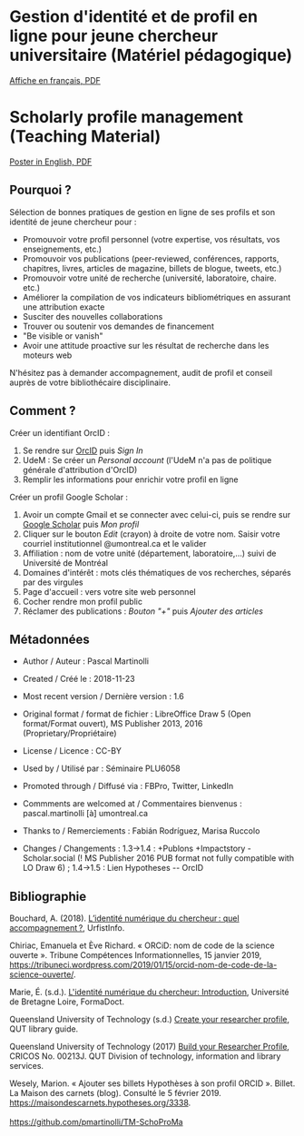 # Gestion d'identité et de profil en ligne pour jeune chercheur universitaire (Matériel pédagogique)

[Affiche en français, PDF](https://github.com/pmartinolli/TM-SchoProMa/blob/master/files/TM-SchoProMa-v1.6-fr.pdf)

# Scholarly profile management (Teaching Material)

[Poster in English, PDF](https://github.com/pmartinolli/TM-SchoProMa/blob/master/files/TM-SchoProMa-v1.5-en.pdf)




## Pourquoi ?

Sélection de bonnes pratiques de gestion en ligne de ses profils et son identité de jeune chercheur pour :

* Promouvoir votre profil personnel (votre expertise, vos résultats, vos enseignements, etc.)
* Promouvoir vos publications (peer-reviewed, conférences, rapports, chapitres, livres, articles de magazine, billets de blogue, tweets, etc.) 
* Promouvoir votre unité de recherche (université, laboratoire, chaire. etc.)
* Améliorer la compilation de vos indicateurs bibliométriques en assurant une attribution exacte
* Susciter des nouvelles collaborations
* Trouver ou soutenir vos demandes de financement
* "Be visible or vanish"
* Avoir une attitude proactive sur les résultat de recherche dans les moteurs web

N'hésitez pas à demander accompagnement, audit de profil et conseil auprès de votre bibliothécaire disciplinaire.

## Comment ?

Créer un identifiant OrcID :

1. Se rendre sur [OrcID](https://orcid.org/) puis *Sign In*
2. UdeM : Se créer un *Personal account* (l'UdeM n'a pas de politique générale d'attribution d'OrcID)
3. Remplir les informations pour enrichir votre profil en ligne

Créer un profil Google Scholar :

1. Avoir un compte Gmail et se connecter avec celui-ci, puis se rendre sur [Google Scholar](https://scholar.google.com/) puis *Mon profil*
3. Cliquer sur le bouton *Edit* (crayon) à droite de votre nom. Saisir votre courriel institutionnel @umontreal.ca et le valider
4. Affiliation : nom de votre unité (département, laboratoire,...) suivi de Université de Montréal
5. Domaines d'intérêt : mots clés thématiques de vos recherches, séparés par des virgules
6. Page d'accueil : vers votre site web personnel
7. Cocher rendre mon profil public
8. Réclamer des publications : *Bouton "+"* puis *Ajouter des articles* 

## Métadonnées

* Author / Auteur : Pascal Martinolli

* Created / Créé le : 2018-11-23

* Most recent version / Dernière version : 1.6

* Original format / format de fichier : LibreOffice Draw 5 (Open format/Format ouvert), MS Publisher 2013, 2016 (Proprietary/Propriétaire)

* License / Licence : CC-BY

* Used by / Utilisé par  : Séminaire PLU6058

* Promoted through / Diffusé via : FBPro, Twitter, LinkedIn

* Commments are welcomed at / Commentaires bienvenus : pascal.martinolli [à] umontreal.ca

* Thanks to / Remerciements : Fabián Rodríguez, Marisa Ruccolo

* Changes / Changements : 1.3->1.4 : +Publons +Impactstory -Scholar.social (! MS Publisher 2016 PUB format not fully compatible with LO Draw 6) ; 1.4->1.5 : Lien Hypotheses -- OrcID


## Bibliographie

Bouchard, A. (2018). [L’identité numérique du chercheur : quel accompagnement ?](https://urfistinfo.hypotheses.org/3219), UrfistInfo.

Chiriac, Emanuela et Ève Richard. « ORCiD: nom de code de la science ouverte ». Tribune Compétences Informationnelles, 15 janvier 2019, https://tribuneci.wordpress.com/2019/01/15/orcid-nom-de-code-de-la-science-ouverte/.

Marie, É. (s.d.). [L'identité numérique du chercheur: Introduction](https://guides-formadoct.u-bretagneloire.fr/identite_numerique), Université de Bretagne Loire, FormaDoct.

Queensland University of Technology (s.d.) [Create your researcher profile](https://libguides.library.qut.edu.au/researcher_profile), QUT library guide.

Queensland University of Technology (2017) [Build your Researcher Profile](https://www.library.qut.edu.au/research/help/documents/PRES_BuildYourResearcherProfile_20170710.pdf), CRICOS No. 00213J. QUT Division of technology, information and library services.

Wesely, Marion. « Ajouter ses billets Hypothèses à son profil ORCID ». Billet. La Maison des carnets (blog). Consulté le 5 février 2019. https://maisondescarnets.hypotheses.org/3338.
\
\
https://github.com/pmartinolli/TM-SchoProMa
